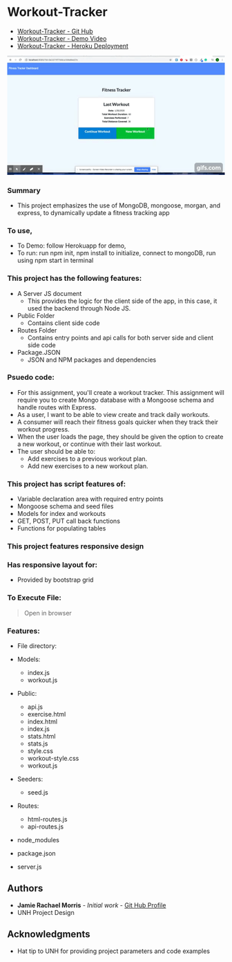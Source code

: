 # Workout-Tracker

* [Workout-Tracker - Git Hub](https://github.com/jamierachael/Workout-Tracker)
* [Workout-Tracker - Demo Video](https://drive.google.com/file/d/1d6yBfyxm4c_GSpIwdrbi7kIV76JczAH0/view)
* [Workout-Tracker - Heroku Deployment](https://aqueous-fortress-83537.herokuapp.com/)

![Workout-Tracker - Demo](demo/gif.gif)

### Summary
* This project emphasizes the use of MongoDB, mongoose, morgan, and express, to dynamically update a fitness tracking app

### To use, 
* To Demo: follow Herokuapp for demo, 
* To run: run npm init, npm install to initialize, connect to mongoDB, run using npm start in terminal

### This project has the following features: 
* A Server JS document
    * This provides the logic for the client side of the app, in this case, it used the backend through Node JS. 
* Public Folder
    * Contains client side code
* Routes Folder
    * Contains entry points and api calls for both server side and client side code
* Package.JSON
    * JSON and NPM packages and dependencies 

### Psuedo code:  
* For this assignment, you'll create a workout tracker. This assignment will require you to create Mongo database with a Mongoose schema and handle routes with Express.
* As a user, I want to be able to view create and track daily workouts.
* A consumer will reach their fitness goals quicker when they track their workout progress.
* When the user loads the page, they should be given the option to create a new workout, or continue with their last workout.
* The user should be able to:
    * Add exercises to a previous workout plan.
    * Add new exercises to a new workout plan.

### This project has script features of:
* Variable declaration area with required entry points
* Mongoose schema and seed files
* Models for index and workouts
* GET, POST, PUT call back functions 
* Functions for populating tables

### This project features responsive design
### Has responsive layout for: 
* Provided by bootstrap grid

### To Execute File:
> Open in browser

### Features: 
* File directory: 

* Models:
    * index.js
    * workout.js
    
* Public: 
    * api.js
    * exercise.html
    * index.html
    * index.js
    * stats.html
    * stats.js
    * style.css 
    * workout-style.css
    * workout.js

* Seeders: 
    * seed.js

* Routes: 
    * html-routes.js
    * api-routes.js

* node_modules

* package.json

* server.js


## Authors

* **Jamie Rachael Morris** - *Initial work* - [Git Hub Profile](https://github.com/jamierachael)
* UNH Project Design

## Acknowledgments

* Hat tip to UNH for providing project parameters and code examples



        










